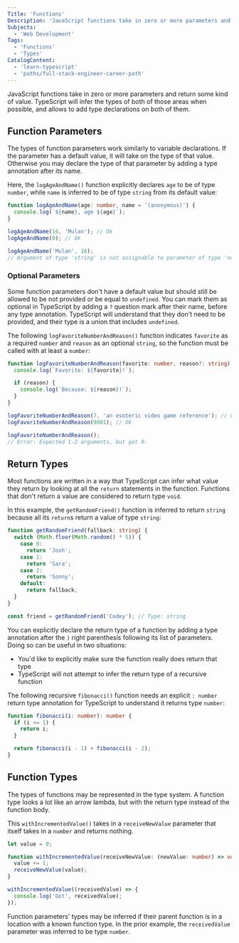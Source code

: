 ```yaml
---
Title: 'Functions'
Description: 'JavaScript functions take in zero or more parameters and return some kind of value. TypeScript will infer the types of both of those areas when possible, and allows to add type declarations on both of them. The types of function parameters work similarly to variable declarations. If the parameter has a default value, it will take on the type of that value. Otherwise you may declare the type of that parameter by adding a type annotation after its name. Here, the logAgeAndName() function explicitly declares age to be of type number, while name is inferred to be of type string from its default value: ts'
Subjects:
  - 'Web Development'
Tags:
  - 'Functions'
  - 'Types'
CatalogContent:
  - 'learn-typescript'
  - 'paths/full-stack-engineer-career-path'
---
```


JavaScript functions take in zero or more parameters and return some kind of value.
TypeScript will infer the types of both of those areas when possible, and allows to add type declarations on both of them.

## Function Parameters

The types of function parameters work similarly to variable declarations.
If the parameter has a default value, it will take on the type of that value.
Otherwise you may declare the type of that parameter by adding a type annotation after its name.

Here, the `logAgeAndName()` function explicitly declares `age` to be of type `number`, while `name` is inferred to be of type `string` from its default value:

```ts
function logAgeAndName(age: number, name = '(anonymous)') {
  console.log(`${name}, age ${age}`);
}

logAgeAndName(16, 'Mulan'); // Ok
logAgeAndName(0); // Ok

logAgeAndName('Mulan', 16);
// Argument of type 'string' is not assignable to parameter of type 'number'
```

### Optional Parameters

Some function parameters don't have a default value but should still be allowed to be not provided or be equal to `undefined`.
You can mark them as optional in TypeScript by adding a `?` question mark after their name, before any type annotation.
TypeScript will understand that they don't need to be provided, and their type is a union that includes `undefined`.

The following `logFavoriteNumberAndReason()` function indicates `favorite` as a required `number` and `reason` as an optional `string`, so the function must be called with at least a `number`:

```ts
function logFavoriteNumberAndReason(favorite: number, reason?: string) {
  console.log(`Favorite: ${favorite}!`);

  if (reason) {
    console.log(`Because: ${reason}!`);
  }
}

logFavoriteNumberAndReason(7, 'an esoteric video game reference'); // Ok
logFavoriteNumberAndReason(9001); // Ok

logFavoriteNumberAndReason();
// Error: Expected 1-2 arguments, but got 0.
```

## Return Types

Most functions are written in a way that TypeScript can infer what value they return by looking at all the `return` statements in the function.
Functions that don't return a value are considered to return type `void`.

In this example, the `getRandomFriend()` function is inferred to return `string` because all its `return`s return a value of type `string`:

```ts
function getRandomFriend(fallback: string) {
  switch (Math.floor(Math.random() * 5)) {
    case 0:
      return 'Josh';
    case 1:
      return 'Sara';
    case 2:
      return 'Sonny';
    default:
      return fallback;
  }
}

const friend = getRandomFriend('Codey'); // Type: string
```

You can explicitly declare the return type of a function by adding a type annotation after the `)` right parenthesis following its list of parameters.
Doing so can be useful in two situations:

- You'd like to explicitly make sure the function really does return that type
- TypeScript will not attempt to infer the return type of a recursive function

The following recursive `fibonacci()` function needs an explicit `: number` return type annotation for TypeScript to understand it returns type `number`:

```ts
function fibonacci(i: number): number {
  if (i <= 1) {
    return i;
  }

  return fibonacci(i - 1) + fibonacci(i - 2);
}
```

## Function Types

The types of functions may be represented in the type system.
A function type looks a lot like an arrow lambda, but with the return type instead of the function body.

This `withIncrementedValue()` takes in a `receiveNewValue` parameter that itself takes in a `number` and returns nothing.

```ts
let value = 0;

function withIncrementedValue(receiveNewValue: (newValue: number) => void) {
  value += 1;
  receiveNewValue(value);
}

withIncrementedValue((receivedValue) => {
  console.log('Got', receivedValue);
});
```

Function parameters' types may be inferred if their parent function is in a location with a known function type.
In the prior example, the `receivedValue` parameter was inferred to be type `number`.
